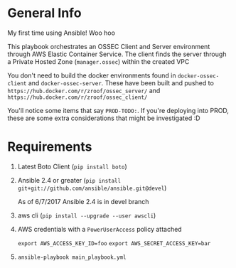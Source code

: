 # General Info
My first time using Ansible! Woo hoo

This playbook orchestrates an OSSEC Client and Server environment through AWS Elastic Container Service.
The client finds the server through a Private Hosted Zone (`manager.ossec`) within the created VPC

You don't need to build the docker environments found in `docker-ossec-client` and `docker-ossec-server`.
These have been built and pushed to `https://hub.docker.com/r/zroof/ossec_server/` and `https://hub.docker.com/r/zroof/ossec_client/`

You'll notice some items that say `PROD-TODO:`.  If you're deploying into PROD, these are some extra considerations that might be investigated :D

# Requirements
1) Latest Boto Client (`pip install boto`)
2) Ansible 2.4 or greater (`pip install git+git://github.com/ansible/ansible.git@devel`)

   As of 6/7/2017 Ansible 2.4 is in devel branch
3) aws cli (`pip install --upgrade --user awscli`)

4) AWS credentials with a `PowerUserAccess` policy attached

   `export AWS_ACCESS_KEY_ID=foo`
   `export AWS_SECRET_ACCESS_KEY=bar`

5) `ansible-playbook main_playbook.yml`
